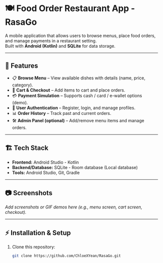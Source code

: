 # 🍽️ Food Order Restaurant App - RasaGo

A mobile application that allows users to browse menus, place food orders, and manage payments in a restaurant setting.  
Built with **Android (Kotlin)** and **SQLite** for data storage.  

---

## 🚀 Features
- 📋 **Browse Menu** – View available dishes with details (name, price, category).  
- 🛒 **Cart & Checkout** – Add items to cart and place orders.  
- 💳 **Payment Simulation** – Supports cash / card / e-wallet options (demo).  
- 👤 **User Authentication** – Register, login, and manage profiles.  
- 📊 **Order History** – Track past and current orders.  
- 🛠️ **Admin Panel (optional)** – Add/remove menu items and manage orders.  

---

## 🏗️ Tech Stack
- **Frontend:** Android Studio - Kotlin 
- **Backend/Database:** SQLite - Room database (Local database)
- **Tools:** Android Studio, Git, Gradle  

---

## 📷 Screenshots
_Add screenshots or GIF demos here (e.g., menu screen, cart screen, checkout)._  

---

## ⚡ Installation & Setup
1. Clone this repository:  
   ```bash
   git clone https://github.com/ChloeXYean/RasaGo.git
